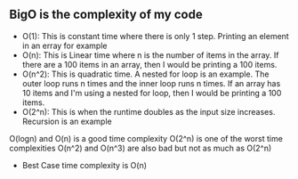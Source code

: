 ## BigO is the complexity of my code
- O(1): This is constant time where there is only 1 step. Printing an element in an erray for example
- O(n): This is Linear time where n is the number of items in the array. If there are a 100 items in an array, then I would be printing a 100 items.
- O(n^2): This is quadratic time. A nested for loop is an example. The outer loop runs n times and the inner loop runs n times. If an array has 10 items and I'm using a nested for loop, then I would be printing a 100 items.
- O(2^n): This is when the runtime doubles as the input size increases. Recursion is an example

O(logn) and O(n) is a good time complexity
O(2^n) is one of the worst time complexities
O(n^2) and O(n^3) are also bad but not as much as O(2^n)
- Best Case time complexity is O(n)
